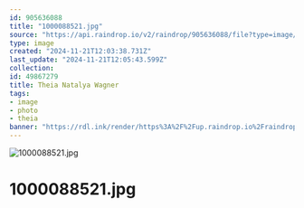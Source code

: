 ```yaml
---
id: 905636088
title: "1000088521.jpg"
source: "https://api.raindrop.io/v2/raindrop/905636088/file?type=image/jpeg"
type: image
created: "2024-11-21T12:03:38.731Z"
last_update: "2024-11-21T12:05:43.599Z"
collection:
id: 49867279
title: Theia Natalya Wagner
tags:
- image
- photo
- theia
banner: "https://rdl.ink/render/https%3A%2F%2Fup.raindrop.io%2Fraindrop%2Ffiles%2F905%2F636%2F088%2F1000088521.jpg"
---
```


![1000088521.jpg](https://rdl.ink/render/https%3A%2F%2Fup.raindrop.io%2Fraindrop%2Ffiles%2F905%2F636%2F088%2F1000088521.jpg)

# 1000088521.jpg

